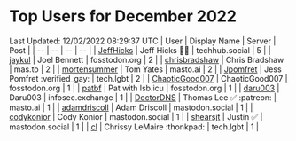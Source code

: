 # Top Users for December 2022
Last Updated: 12/02/2022 08:29:37 UTC
| User | Display Name | Server | Post |
| -- | -- | -- | -- |
| [JeffHicks](https://techhub.social/@JeffHicks) | Jeff Hicks 🐶🎼 | techhub.social | 5 |
| [jaykul](https://fosstodon.org/@jaykul) | Joel Bennett | fosstodon.org | 2 |
| [chrisbradshaw](https://mas.to/@chrisbradshaw) | Chris Bradshaw | mas.to | 2 |
| [mortensummer](https://masto.ai/@mortensummer) | Tom Yates | masto.ai | 2 |
| [Jpomfret](https://tech.lgbt/@Jpomfret) | Jess Pomfret :verified_gay: | tech.lgbt | 2 |
| [ChaoticGood007](https://fosstodon.org/@ChaoticGood007) | ChaoticGood007 | fosstodon.org | 1 |
| [patbf](https://fosstodon.org/@patbf) | Pat with lsb.icu | fosstodon.org | 1 |
| [daru003](https://infosec.exchange/@daru003) | Daru003 | infosec.exchange | 1 |
| [DoctorDNS](https://masto.ai/@DoctorDNS) | Thomas Lee ✅ :patreon: | masto.ai | 1 |
| [adamdriscoll](https://mastodon.social/@adamdriscoll) | Adam Driscoll | mastodon.social | 1 |
| [codykonior](https://mastodon.social/@codykonior) | Cody Konior | mastodon.social | 1 |
| [shearsjt](https://mastodon.social/@shearsjt) | Justin ✅ | mastodon.social | 1 |
| [cl](https://tech.lgbt/@cl) | Chrissy LeMaire :thonkpad: | tech.lgbt | 1 |
